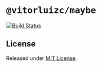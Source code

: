 # `@vitorluizc/maybe`

[![Build Status](https://travis-ci.org/VitorLuizC/maybe.svg?branch=master)](https://travis-ci.org/VitorLuizC/maybe)

## License

Released under [MIT License](./LICENSE).
